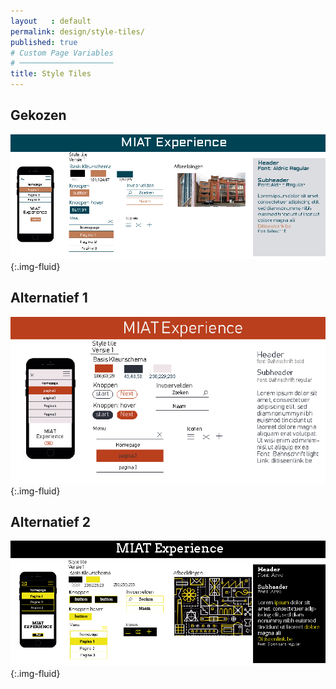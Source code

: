 ```yaml
---
layout   : default
permalink: design/style-tiles/
published: true
# Custom Page Variables
# ─────────────────────
title: Style Tiles
---
```


Gekozen
-------
![Style Tile 1](../../images/Style_Tile_1.png "Style Tile 1"){:.img-fluid}

Alternatief 1
-------------
![Style Tile 2](../../images/Style_Tile_2.png "Style Tile 2"){:.img-fluid}

Alternatief 2
-------------
![Style Tile 3](../../images/Style_Tile_3.png "Style Tile 3"){:.img-fluid}
